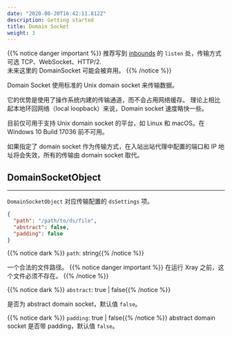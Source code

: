 ```yaml
---
date: "2020-08-20T16:42:11.812Z"
description: Getting started
title: Domain Socket
weight: 3
---
```


{{% notice danger important %}}
推荐写到 [inbounds](../../inbounds) 的 `listen` 处，传输方式可选 TCP、WebSocket、HTTP/2.<br />
未来这里的 DomainSocket 可能会被弃用。
{{% /notice %}}

Domain Socket 使用标准的 Unix domain socket 来传输数据。

它的优势是使用了操作系统内建的传输通道，而不会占用网络缓存。
理论上相比起本地环回网络（local loopback）来说，Domain socket 速度略快一些。

目前仅可用于支持 Unix domain socket 的平台，如 Linux 和 macOS。在 Windows 10 Build 17036 前不可用。

如果指定了 domain socket 作为传输方式，在入站出站代理中配置的端口和 IP 地址将会失效，所有的传输由 domain socket 取代。

## DomainSocketObject

---

`DomainSocketObject` 对应传输配置的 `dsSettings` 项。

```json
{
  "path": "/path/to/ds/file",
  "abstract": false,
  "padding": false
}
```

{{% notice dark %}} `path`: string{{% /notice %}}

一个合法的文件路径。
{{% notice danger important %}}
在运行 Xray 之前，这个文件必须不存在。
{{% /notice %}}

{{% notice dark %}} `abstract`: true | false{{% /notice %}}

是否为 abstract domain socket，默认值 `false`。

{{% notice dark %}} `padding`: true | false{{% /notice %}}
abstract domain socket 是否带 padding，默认值 `false`。
